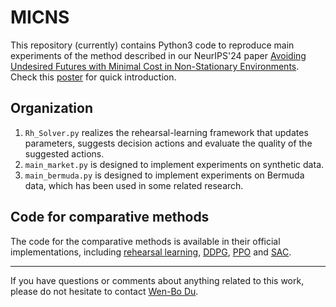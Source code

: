 # MICNS

This repository (currently) contains Python3 code to reproduce main experiments of the method described in our NeurIPS'24 paper [Avoiding Undesired Futures with Minimal Cost in Non-Stationary Environments](https://www.lamda.nju.edu.cn/duwb/to%20appear.txt). Check this [poster](https://www.lamda.nju.edu.cn/duwb/MICNS-NeurIPS24/MICNS_poster.pdf) for quick introduction.


##  Organization
1. `Rh_Solver.py` realizes the rehearsal-learning framework that updates parameters, suggests decision actions and evaluate the quality of the suggested actions.
2. `main_market.py` is designed to implement experiments on synthetic data.
3. `main_bermuda.py` is designed to implement experiments on Bermuda data, which has been used in some related research.


## Code for comparative methods
The code for the comparative methods is available in their official implementations, including [rehearsal learning](https://www.lamda.nju.edu.cn/qint/publication/NIPS23_rehearsal/code.zip), [DDPG](https://github.com/ghliu/pytorch-ddpg), [PPO](https://github.com/nikhilbarhate99/PPO-PyTorch) and [SAC](https://github.com/pranz24/pytorch-soft-actor-critic).

---------------

If you have questions or comments about anything related to this work, please do not hesitate to contact [Wen-Bo Du](http://www.lamda.nju.edu.cn/duwb/).